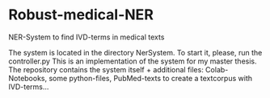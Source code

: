# Robust-medical-NER
NER-System to find IVD-terms in medical texts

The system is located in the directory NerSystem. To start it, please, run the controller.py
This is an implementation of the system for my master thesis. 
The repository contains the system itself + additional files: 
  Colab-Notebooks, some python-files, PubMed-texts to create a textcorpus with IVD-terms...

